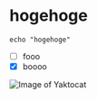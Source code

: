 # hogehoge

```
echo "hogehoge"
```

- [ ] fooo
- [x] boooo

![Image of Yaktocat](https://octodex.github.com/images/yaktocat.png)
